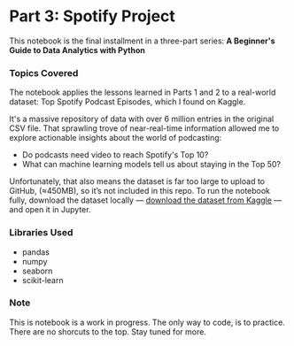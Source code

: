 # Part 3: Spotify Project

This notebook is the final installment in a three-part series:
**A Beginner's Guide to Data Analytics with Python**

### Topics Covered
The notebook applies the lessons learned in Parts 1 and 2 to a real-world dataset:
Top Spotify Podcast Episodes, which I found on Kaggle.

It's a massive repository of data with over 6 million entries in the original CSV file. That sprawling
trove of near-real-time information allowed me to explore actionable insights about the world
of podcasting:
- Do podcasts need video to reach Spotify's Top 10?
- What can machine learning models tell us about staying in the Top 50?

Unfortunately, that also means the dataset is far too large to upload to GitHub, (≈450MB), 
so it’s not included in this repo. To run the notebook fully, download the dataset locally —
[download the dataset from Kaggle](https://www.kaggle.com/datasets/path-to-your-dataset) — 
and open it in Jupyter.

### Libraries Used
- pandas
- numpy
- seaborn
- scikit-learn

### Note
This is notebook is a work in progress. The only way to code, is to practice. There are no shorcuts
to the top. Stay tuned for more.
